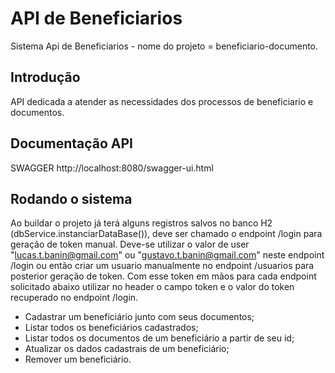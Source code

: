 API de Beneficiarios
======================================
Sistema Api de Beneficiarios - nome do projeto = beneficiario-documento.


Introdução
-----------------------------------------
API dedicada a atender as necessidades dos processos de beneficiario e documentos.


Documentação API
-----------------------------------------
SWAGGER
http://localhost:8080/swagger-ui.html


Rodando o sistema
-----------------------------------------
Ao buildar o projeto já terá alguns registros salvos no banco H2 (dbService.instanciarDataBase()), deve ser chamado o
endpoint /login para geração de token manual. Deve-se utilizar o valor de user "lucas.t.banin@gmail.com" ou
"gustavo.t.banin@gmail.com" neste endpoint /login ou então criar um usuario manualmente no endpoint /usuarios para
posterior geração de token. Com esse token em mãos para cada endpoint solicitado abaixo utilizar no header o campo token
e o valor do token recuperado no endpoint /login.
- Cadastrar um beneficiário junto com seus documentos;
- Listar todos os beneficiários cadastrados;
- Listar todos os documentos de um beneficiário a partir de seu id;
- Atualizar os dados cadastrais de um beneficiário;
- Remover um beneficiário.